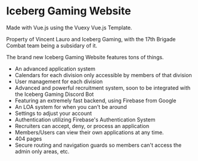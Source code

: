 # Iceberg Gaming Website

Made with Vue.js using the Vuexy Vue.js Template.

Property of Vincent Lauro and Iceberg Gaming, with the 17th Brigade Combat team being a subsidary of it.

The brand new Iceberg Gaming Website features tons of things.
- An advanced application system
- Calendars for each division only accessible by members of that division
- User management for each division
- Advanced and powerful recruitment system, soon to be integrated with the Iceberg Gaming Discord Bot
- Featuring an extremely fast backend, using Firebase from Google
- An LOA system for when you can't be around
- Settings to adjust your account
- Authentication utilizing Firebase's Authentication System
- Recruiters can accept, deny, or process an application
- Members/Users can view their own applications at any time.
- 404 pages
- Secure routing and navigation guards so members can't access the admin only areas, etc.
